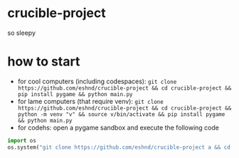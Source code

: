 # crucible-project
so sleepy
# how to start
- for cool computers (including codespaces): ```git clone https://github.com/eshnd/crucible-project && cd crucible-project && pip install pygame && python main.py```
- for lame computers (that require venv): ```git clone https://github.com/eshnd/crucible-project && cd crucible-project && python -m venv "v" && source v/bin/activate && pip install pygame && python main.py```
- for codehs: open a pygame sandbox and execute the following code
```python
import os
os.system("git clone https://github.com/eshnd/crucible-project a && cd a && python main.py")
```
